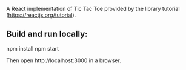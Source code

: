 A React implementation of Tic Tac Toe provided by the library tutorial (https://reactjs.org/tutorial).

## Build and run locally:

npm install
npm start

Then open http://localhost:3000 in a browser.